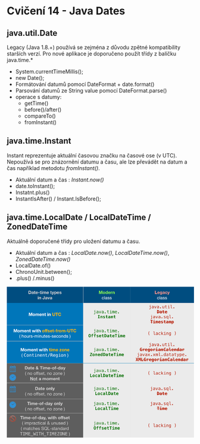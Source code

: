 # Cvičení 14 - Java Dates

## java.util.Date
Legacy (Java 1.8.+) používá se zejména z důvodu zpětné kompatibility starších verzí. Pro nové aplikace je doporučeno použít třídy z balíčku java.time.*
  - System.currentTimeMillis();
  -  new Date();
  - Formátování datumů pomocí DateFormat + date.format()
  - Parsování datumů ze String value pomocí DateFormat.parse()
  - operace s datumy:
      * getTime()
      * before()/after()
      * compareTo()
      * fromInstant()
  
  ## java.time.Instant
  Instant reprezentuje aktuální časovou značku na časové ose (v UTC). Nepoužívá se pro znázornění datumu a času, ale lze převádět na datum a čas například metodotu *fromInstant()*.
   - Aktuální datum a čas : *Instant.now()*
   - date.toInstant();
   - Instatnt.plus()
   - InstantIsAfter() / Instant.IsBefore();

 ## java.time.LocalDate / LocalDateTime / ZonedDateTime
 Aktuálně doporučené třídy pro uložení datumu a času. 
   - Aktuální datum a čas : *LocalDate.now()*, *LocalDateTime.now()*, *ZonedDateTime.now()*
   - LocalDate.of()
   - ChronoUnit.between();
   - .plus() /.minus()
  
  ![Java times](o48bV.png)
